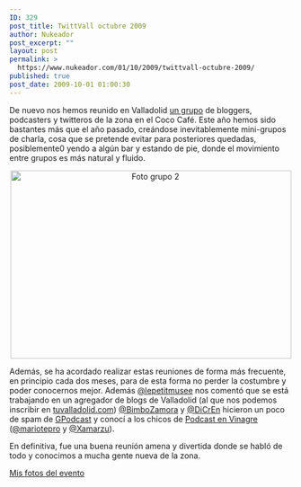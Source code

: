 ```yaml
---
ID: 329
post_title: TwittVall octubre 2009
author: Nukeador
post_excerpt: ""
layout: post
permalink: >
  https://www.nukeador.com/01/10/2009/twittvall-octubre-2009/
published: true
post_date: 2009-10-01 01:00:30
---
```

<p style="text-align: left;">De nuevo nos hemos reunido en Valladolid <a href="http://twittpucela.jottit.com/iv_twitts_and_beers_valladolid._%282009%29">un grupo</a> de bloggers, podcasters y twitteros de la zona en el Coco Café. Este año hemos sido bastantes más que el año pasado, creándose inevitablemente mini-grupos de charla, cosa que se pretende evitar para posteriores quedadas, posiblemente0 yendo a algún bar y estando de pie, donde el movimiento entre grupos es más natural y fluido.</p>
<p style="text-align: center;"><a class="tt-flickr tt-flickr-Medium" title="Foto grupo 2" href="http://www.flickr.com/photos/nukeador/3970353156/"><img class="alignnone" src="http://farm3.static.flickr.com/2525/3970353156_50131080fb.jpg" alt="Foto grupo 2" width="500" height="335" /></a></p>
<p style="text-align: left;">Además, se ha acordado realizar estas reuniones de forma más frecuente, en principio cada dos meses, para de esta forma no perder la costumbre y poder conocernos mejor. Además <a href="http://twitter.com/lepetitmusee">@lepetitmusee</a> nos comentó que se está trabajando en un agregador de blogs de Valladolid (al que nos podemos inscribir en <a href="http://www.tuvalladolid.com/blogs/">tuvalladolid.com</a>) <a href="http://twitter.com/BimboZamora">@BimboZamora</a> y <a href="http://twitter.com/DiCrEn">@DiCrEn</a> hicieron un poco de spam de <a href="http://www.congdegnu.es/podcast">GPodcast</a> y conocí a los chicos de <a href="http://podcastenvinagre.blogspot.com/">Podcast en Vinagre</a> (<a href="http://twitter.com/mariotepro">@mariotepro</a> y <a href="http://twitter.com/xamarzu">@Xamarzu</a>).</p>
<p style="text-align: left;">En definitiva, fue una buena reunión amena y divertida donde se habló de todo y conocimos a mucha gente nueva de la zona.</p>
<p class="info"><a href="http://www.flickr.com/photos/nukeador/sets/72157622490369794/">Mis fotos del evento</a></p>